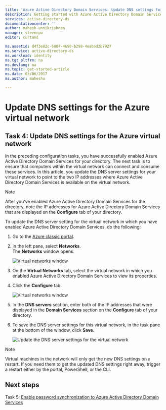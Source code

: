 ```yaml
---
title: 'Azure Active Directory Domain Services: Update DNS settings for the Azure virtual network | Microsoft Docs'
description: Getting started with Azure Active Directory Domain Services
services: active-directory-ds
documentationcenter: ''
author: mahesh-unnikrishnan
manager: stevenpo
editor: curtand

ms.assetid: d4f3e82c-6807-4690-b298-4eabad2b7927
ms.service: active-directory-ds
ms.workload: identity
ms.tgt_pltfrm: na
ms.devlang: na
ms.topic: get-started-article
ms.date: 03/06/2017
ms.author: maheshu

---
```

# Update DNS settings for the Azure virtual network
## Task 4: Update DNS settings for the Azure virtual network
In the preceding configuration tasks, you have successfully enabled Azure Active Directory Domain Services for your directory. The next task is to ensure that computers within the virtual network can connect and consume these services. In this article, you update the DNS server settings for your virtual network to point to the two IP addresses where Azure Active Directory Domain Services is available on the virtual network.

> [!NOTE]
> After you've enabled Azure Active Directory Domain Services for the directory, note the IP addresses for Azure Active Directory Domain Services that are displayed on the **Configure** tab of your directory.
>
>

To update the DNS server setting for the virtual network in which you have enabled Azure Active Directory Domain Services, do the following:

1. Go to the [Azure classic portal](https://manage.windowsazure.com).
2. In the left pane, select **Networks**.  
    The **Networks** window opens.

    ![Virtual networks window](./media/active-directory-domain-services-getting-started/virtual-network-select.png)
3. On the **Virtual Networks** tab, select the virtual network in which you enabled Azure Active Directory Domain Services to view its properties.
4. Click the **Configure** tab.

    ![Virtual networks window](./media/active-directory-domain-services-getting-started/virtual-network-configure-tab.png)
5. In the **DNS servers** section, enter both of the IP addresses that were displayed in the **Domain Services** section on the **Configure** tab of your directory.
6. To save the DNS server settings for this virtual network, in the task pane at the bottom of the window, click **Save**.

   ![Update the DNS server settings for the virtual network](./media/active-directory-domain-services-getting-started/update-dns.png)

> [!NOTE]
> Virtual machines in the network will only get the new DNS settings on a restart. If you need them to get the updated DNS settings right away, trigger a restart either by the portal, PowerShell, or the CLI.
>
>

## Next steps
Task 5: [Enable password synchronization to Azure Active Directory Domain Services](active-directory-ds-getting-started-password-sync.md)
